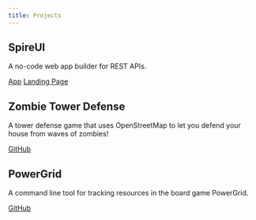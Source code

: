 ```yaml
---
title: Projects
---
```


## SpireUI

A no-code web app builder for REST APIs.

[App](https://spireui.com/app)
[Landing Page](https://spireui.com)

## Zombie Tower Defense

A tower defense game that uses OpenStreetMap to let you defend your house from waves of zombies!

[GitHub](https://github.com/mjhart/ztd)

## PowerGrid

A command line tool for tracking resources in the board game PowerGrid.

[GitHub](https://github.com/mjhart/powergrid)
